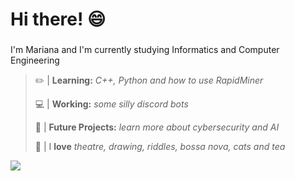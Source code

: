 # Hi there! 😄



###
I'm Mariana and I'm currently studying Informatics and Computer Engineering


>  ✏️ | **Learning:** *C++, Python and how to use RapidMiner* 
> 
>  💻 | **Working:** *some silly discord bots* 
> 
>  🔭 | **Future Projects:** *learn more about cybersecurity and AI*
> 
>  🌴 | I **love** *theatre, drawing, riddles, bossa nova, cats and tea*

<img src="https://github-readme-stats.vercel.app/api?username=golangis&&show_icons=true&title_color=00d187&icon_color=00ffff&text_color=2f7add&bg_color=151515&hide_border=true">
